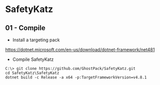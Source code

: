 # SafetyKatz

## 01 - Compile

- Install a targeting pack

https://dotnet.microsoft.com/en-us/download/dotnet-framework/net481

- Compile SafetyKatz

```
C:\> git clone https://github.com/GhostPack/SafetyKatz.git
cd SafetyKatz\SafetyKatz
dotnet build -c Release -a x64 -p:TargetFrameworkVersion=v4.8.1
```